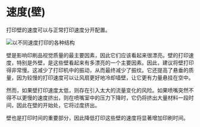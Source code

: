 速度(壁)
====
打印壁的速度可以与正常打印速度分开配置。

![以不同速度打印的各种结构](../images/speed_difference.png)

壁是影响印刷品视觉质量的最主要因素，因此它们应该看起来很漂亮。壁的打印速度，特别是外壁，是这些壁看起来有多漂亮的一个主要因素。因此，建议将壁打印得非常慢。这减少了打印机中的振动，从而最终减少了振纹。它还提高了悬垂的质量，因为较慢的打印速度可以让风扇更好地冷却墙壁，让它更有力量悬挂在空中。

然而，如果壁打印速度太低，则存在引入太大的流量变化的风险。如果喷嘴突然不得不以更慢的速度挤出，则在喷嘴室中的压力下降时，它仍将挤出大量材料一段时间，因此在壁的开始处，它将过度挤出。

壁也是打印时间的重要部分，因此降低打印这些壁的速度将显著增加印刷时间。
